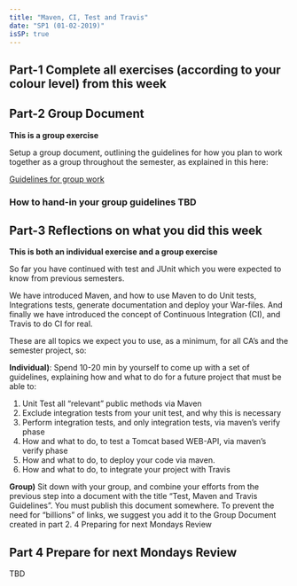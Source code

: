 ```yaml
---
title: "Maven, CI, Test and Travis"
date: "SP1 (01-02-2019)"
isSP: true
---
```


## Part-1 Complete all exercises (according to your colour level) from this week

<!--PeriodExercises period1/week1 PeriodExercises--> 

## Part-2 Group Document

__This is a group exercise__

Setup a group document, outlining the guidelines for how you plan to work together as a group throughout the semester, as explained in this here:
<!--BEGIN guides ##-->
[Guidelines for group work](https://docs.google.com/document/d/1mB7inu375Yb59LBTLnhhV4JlGVHkUkDoj8GedcWehnA/edit)
<!--END guides ##-->
### How to hand-in your group guidelines TBD

## Part-3 Reflections on what you did this week
__This is both an individual exercise and a group exercise__

So far you have continued with test and JUnit which you were expected to know from previous semesters. 

We have introduced Maven, and how to use Maven to do Unit tests, Integrations tests, generate documentation and deploy your War-files. And finally we have introduced the concept of Continuous Integration (CI), and Travis to do CI for real.

These are all topics we expect you to use, as a minimum, for all CA’s and the semester project, so:

**Individual)**: Spend 10-20 min by yourself to come up with a set of guidelines, explaining how and what to do for a future project that must be able to:
1. Unit Test all “relevant” public methods via Maven
2. Exclude integration tests from your unit test, and why this is necessary
3. Perform integration tests, and only integration tests, via maven’s verify phase
4. How and what to do, to test a Tomcat based WEB-API, via maven’s verify phase
5. How and what to do, to deploy your code via maven.
6. How and what to do, to integrate your project with Travis

**Group)** Sit down with your group, and combine your efforts from the previous step into a document with the title “Test, Maven and Travis Guidelines”. You must publish this document somewhere. To prevent the need for “billions” of links, we suggest you add it to the Group Document created in part 2.
4 Preparing for next Mondays Review

## Part 4 Prepare for next Mondays Review
TBD